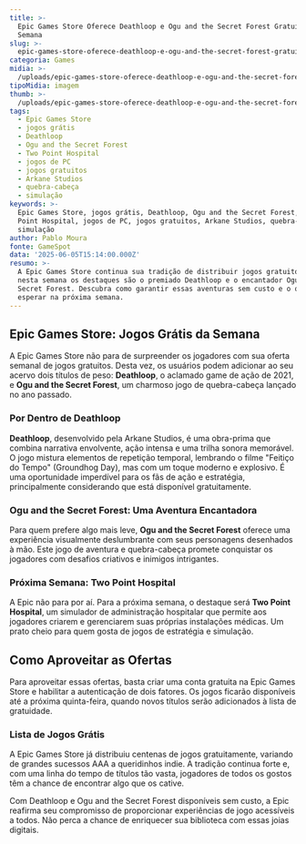 ```yaml
---
title: >-
  Epic Games Store Oferece Deathloop e Ogu and the Secret Forest Gratuitos Esta
  Semana
slug: >-
  epic-games-store-oferece-deathloop-e-ogu-and-the-secret-forest-gratuitos-esta-semana
categoria: Games
midia: >-
  /uploads/epic-games-store-oferece-deathloop-e-ogu-and-the-secret-forest-gratuitos-esta-semana-thumb.jpg
tipoMidia: imagem
thumb: >-
  /uploads/epic-games-store-oferece-deathloop-e-ogu-and-the-secret-forest-gratuitos-esta-semana-thumb.jpg
tags:
  - Epic Games Store
  - jogos grátis
  - Deathloop
  - Ogu and the Secret Forest
  - Two Point Hospital
  - jogos de PC
  - jogos gratuitos
  - Arkane Studios
  - quebra-cabeça
  - simulação
keywords: >-
  Epic Games Store, jogos grátis, Deathloop, Ogu and the Secret Forest, Two
  Point Hospital, jogos de PC, jogos gratuitos, Arkane Studios, quebra-cabeça,
  simulação
author: Pablo Moura
fonte: GameSpot
data: '2025-06-05T15:14:00.000Z'
resumo: >-
  A Epic Games Store continua sua tradição de distribuir jogos gratuitos, e
  nesta semana os destaques são o premiado Deathloop e o encantador Ogu and the
  Secret Forest. Descubra como garantir essas aventuras sem custo e o que
  esperar na próxima semana.
---
```


## Epic Games Store: Jogos Grátis da Semana

A Epic Games Store não para de surpreender os jogadores com sua oferta semanal de jogos gratuitos. Desta vez, os usuários podem adicionar ao seu acervo dois títulos de peso: **Deathloop**, o aclamado game de ação de 2021, e **Ogu and the Secret Forest**, um charmoso jogo de quebra-cabeça lançado no ano passado.

### Por Dentro de Deathloop

**Deathloop**, desenvolvido pela Arkane Studios, é uma obra-prima que combina narrativa envolvente, ação intensa e uma trilha sonora memorável. O jogo mistura elementos de repetição temporal, lembrando o filme "Feitiço do Tempo" (Groundhog Day), mas com um toque moderno e explosivo. É uma oportunidade imperdível para os fãs de ação e estratégia, principalmente considerando que está disponível gratuitamente.

### Ogu and the Secret Forest: Uma Aventura Encantadora

Para quem prefere algo mais leve, **Ogu and the Secret Forest** oferece uma experiência visualmente deslumbrante com seus personagens desenhados à mão. Este jogo de aventura e quebra-cabeça promete conquistar os jogadores com desafios criativos e inimigos intrigantes.

### Próxima Semana: Two Point Hospital

A Epic não para por aí. Para a próxima semana, o destaque será **Two Point Hospital**, um simulador de administração hospitalar que permite aos jogadores criarem e gerenciarem suas próprias instalações médicas. Um prato cheio para quem gosta de jogos de estratégia e simulação.

## Como Aproveitar as Ofertas

Para aproveitar essas ofertas, basta criar uma conta gratuita na Epic Games Store e habilitar a autenticação de dois fatores. Os jogos ficarão disponíveis até a próxima quinta-feira, quando novos títulos serão adicionados à lista de gratuidade.

### Lista de Jogos Grátis

A Epic Games Store já distribuiu centenas de jogos gratuitamente, variando de grandes sucessos AAA a queridinhos indie. A tradição continua forte e, com uma linha do tempo de títulos tão vasta, jogadores de todos os gostos têm a chance de encontrar algo que os cative.

Com Deathloop e Ogu and the Secret Forest disponíveis sem custo, a Epic reafirma seu compromisso de proporcionar experiências de jogo acessíveis a todos. Não perca a chance de enriquecer sua biblioteca com essas joias digitais.
